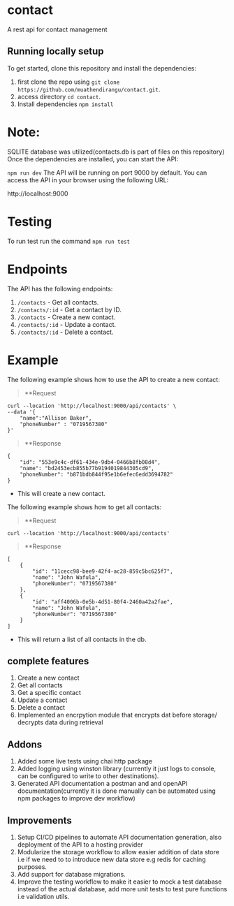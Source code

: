 # contact
A rest api for contact management

##  Running locally setup

To get started, clone this repository and install the dependencies:

1. first clone the repo using `git clone https://github.com/muathendirangu/contact.git`.
2. access directory `cd contact`.
3. Install dependencies `npm install`

# Note:
SQLITE database was utilized(contacts.db is part of files on this repository)
Once the dependencies are installed, you can start the API:

`npm run dev`
The API will be running on port 9000 by default. You can access the API in your browser using the following URL:

http://localhost:9000

# Testing
To run test run the command
`npm run test`

# Endpoints

The API has the following endpoints:

1. `/contacts` - Get all contacts.
2. `/contacts/:id` - Get a contact by ID.
3. `/contacts` - Create a new contact.
4. `/contacts/:id` - Update a contact.
5. `/contacts/:id` - Delete a contact.

# Example

The following example shows how to use the API to create a new contact:

> **Request

```
curl --location 'http://localhost:9000/api/contacts' \
--data '{
    "name":"Allison Baker",
    "phoneNumber" : "0719567380"
}'
```

> **Response

```
{
    "id": "553e9c4c-df61-434e-9db4-0466b8fb08d4",
    "name": "bd2453ecb855b77b9194019844305cd9",
    "phoneNumber": "b871bdb844f95e1b6efec6edd3694782"
}
```

- This will create a new contact.

The following example shows how to get all contacts:

> **Request
```
curl --location 'http://localhost:9000/api/contacts'
```

> **Response

```
[
    {
        "id": "11cecc98-bee9-42f4-ac28-859c5bc625f7",
        "name": "John Wafula",
        "phoneNumber": "0719567380"
    },
    {
        "id": "aff4006b-0e5b-4d51-80f4-2460a42a2fae",
        "name": "John Wafula",
        "phoneNumber": "0719567380"
    }
]
```

- This will return a list of all contacts in the db.

## complete features
1. Create a new contact
2. Get all contacts
3. Get a specific contact
4. Update a contact
5. Delete a contact
6. Implemented an encrpytion module that encrypts dat before storage/ decrypts data during retrieval

## Addons
1. Added some live tests using chai http package
2. Added logging using winston library (currently it just logs to console, can be configured to write to other destinations).
3. Generated API documentation a postman and and openAPI documentation(currently it is done manually can be automated using npm packages to improve dev workflow)

## Improvements
1. Setup CI/CD pipelines to automate API documentation generation, also deployment of the API to a hosting provider
2. Modularize the storage workflow to allow easier addition of data store i.e if we need to to introduce new data store
e.g redis for caching purposes.
4. Add support for database migrations.
3. Improve the testing workflow to make it easier to mock a test database instead of the actual database, add more unit tests to test pure functions i.e validation utils.



